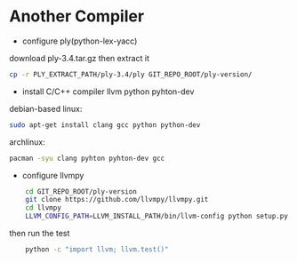 Another Compiler
================


- configure ply(python-lex-yacc)


download ply-3.4.tar.gz then extract it
```bash
cp -r PLY_EXTRACT_PATH/ply-3.4/ply GIT_REPO_ROOT/ply-version/
```
- install C/C++ compiler llvm python pyhton-dev


debian-based linux:
```bash
sudo apt-get install clang gcc python python-dev
```

archlinux:
```bash
pacman -syu clang pyhton pyhton-dev gcc
```
- configure llvmpy
```bash
    cd GIT_REPO_ROOT/ply-version
    git clone https://github.com/llvmpy/llvmpy.git
    cd llvmpy
    LLVM_CONFIG_PATH=LLVM_INSTALL_PATH/bin/llvm-config python setup.py install
```
then run the test
```bash
    python -c "import llvm; llvm.test()"
```
